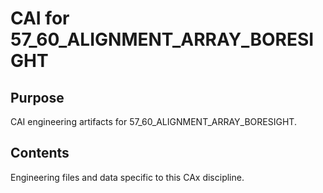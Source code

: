 # CAI for 57_60_ALIGNMENT_ARRAY_BORESIGHT

## Purpose
CAI engineering artifacts for 57_60_ALIGNMENT_ARRAY_BORESIGHT.

## Contents
Engineering files and data specific to this CAx discipline.
